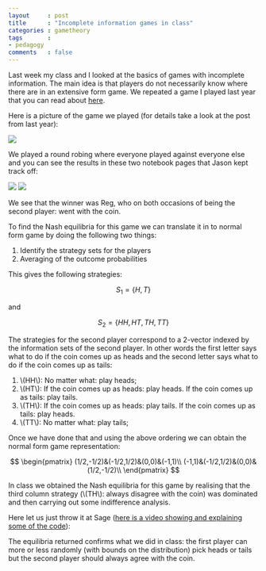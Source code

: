 ```yaml
---
layout     : post
title      : "Incomplete information games in class"
categories : gametheory
tags       :
- pedagogy
comments   : false
---
```


Last week my class and I looked at the basics of games with incomplete information.
The main idea is that players do not necessarily know where there are in an extensive form game.
We repeated a game I played last year that you can read about [here](http://drvinceknight.blogspot.co.uk/2014/03/playing-game-with-incomplete.html).

Here is a picture of the game we played (for details take a look at the post from last year):

![]({{site.baseurl}}/assets/images/matchingpenniesunderuncertainty.png)

We played a round robing where everyone played against everyone else and you can see the results in these two notebook pages that Jason kept track off:

![]({{site.baseurl}}/assets/images/2015-incomplete-info-game-1.jpg)
![]({{site.baseurl}}/assets/images/2015-incomplete-info-game-2.jpg)

We see that the winner was Reg, who on both occasions of being the second player: went with the coin.

To find the Nash equilibria for this game we can translate it in to normal form game by doing the following two things:

1. Identify the strategy sets for the players
2. Averaging of the outcome probabilities

This gives the following strategies:

$$
S_1 = \{H, T\}
$$

and

$$
S_2 = \{HH, HT, TH, TT\}
$$

The strategies for the second player correspond to a 2-vector indexed by the information sets of the second player.
In other words the first letter says what to do if the coin comes up as heads and the second letter says what to do if the coin comes up as tails:

1. \\(HH\\): No matter what: play heads;
2. \\(HT\\): If the coin comes up as heads: play heads. If the coin comes up as tails: play tails.
3. \\(TH\\): If the coin comes up as heads: play tails. If the coin comes up as tails: play heads.
4. \\(TT\\): No matter what: play tails;

Once we have done that and using the above ordering we can obtain the normal form game representation:

$$
\begin{pmatrix}
(1/2,-1/2)&(-1/2,1/2)&(0,0)&(-1,1)\\
(-1,1)&(-1/2,1/2)&(0,0)&(1/2,-1/2)\\
\end{pmatrix}
$$

In class we obtained the Nash equilibria for this game by realising that the third column strategy (\\(TH\\): always disagree with the coin) was dominated and then carrying out some indifference analysis.

Here let us just throw it at Sage ([here is a video showing and explaining some of the code](https://www.youtube.com/watch?v=QjXAvRiU4Og)):

<div class="compute"><script type="text/x-sage">
A = matrix([[1/2,-1/2,0,-1],
            [-1,-1/2,0,1/2]])
B = matrix([[-1/2,1/2,0,1],
            [1,1/2,0,-1/2]])
g = NormalFormGame([A,B])
g.obtain_nash()
</script></div>

The equilibria returned confirms what we did in class: the first player can more or less randomly (with bounds on the distribution) pick heads or tails but the second player should always agree with the coin.
